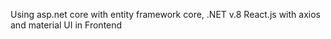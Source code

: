 Using asp.net core with entity framework core, .NET v.8
React.js with axios and material UI in Frontend
